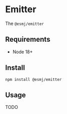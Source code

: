 # Emitter

The `@esmj/emitter` 

## Requirements

- Node 18+

## Install

```shell
npm install @esmj/emitter
```

## Usage

TODO
